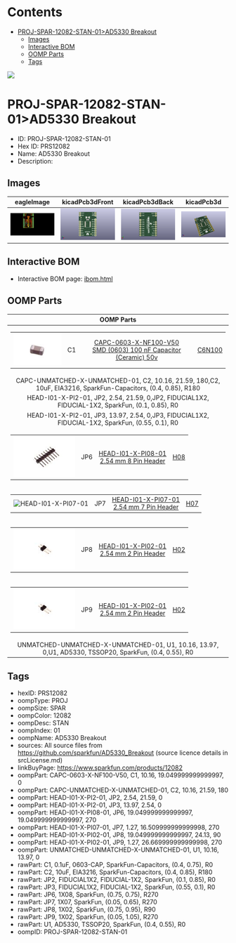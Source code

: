 



Contents
========

* [PROJ-SPAR-12082-STAN-01>AD5330 Breakout](#proj-spar-12082-stan-01ad5330-breakout)
	* [Images](#images)
	* [Interactive BOM](#interactive-bom)
	* [OOMP Parts](#oomp-parts)
	* [Tags](#tags)
  
![][im]
# PROJ-SPAR-12082-STAN-01>AD5330 Breakout

- ID: PROJ-SPAR-12082-STAN-01
- Hex ID: PRS12082
- Name: AD5330 Breakout
- Description: 

## Images
  
  

|eagleImage|kicadPcb3dFront|kicadPcb3dBack|kicadPcb3d|
| :---: | :---: | :---: | :---: |
|[![eagleImage](eagleImage_140.png)](eagleImage_600.png)|[![kicadPcb3dFront](kicadPcb3dFront_140.png)](kicadPcb3dFront_600.png)|[![kicadPcb3dBack](kicadPcb3dBack_140.png)](kicadPcb3dBack_600.png)|[![kicadPcb3d](kicadPcb3d_140.png)](kicadPcb3d_600.png)|

## Interactive BOM

- Interactive BOM page: [ibom.html](kicad/bom/ibom.html)

## OOMP Parts
  

|OOMP Parts|
| :---: |
|<table><tr><td>![CAPC-0603-X-NF100-V50](https://raw.githubusercontent.com/oomlout/oomlout_OOMP_parts/main/CAPC-0603-X-NF100-V50/image_140.jpg)</td><td> C1</td><td>[CAPC-0603-X-NF100-V50<br>SMD (0603) 100 nF Capacitor (Ceramic) 50v](https://github.com/oomlout/oomlout_OOMP_parts/tree/main/CAPC-0603-X-NF100-V50/)</td><td>[C6N100](https://github.com/oomlout/oomlout_OOMP_parts/tree/main/CAPC-0603-X-NF100-V50/)</td></tr></table>|
|CAPC-UNMATCHED-X-UNMATCHED-01, C2, 10.16, 21.59, 180,C2, 10uF, EIA3216, SparkFun-Capacitors, (0.4, 0.85), R180|
|HEAD-I01-X-PI2-01, JP2, 2.54, 21.59, 0,JP2, FIDUCIAL1X2, FIDUCIAL-1X2, SparkFun, (0.1, 0.85), R0|
|HEAD-I01-X-PI2-01, JP3, 13.97, 2.54, 0,JP3, FIDUCIAL1X2, FIDUCIAL-1X2, SparkFun, (0.55, 0.1), R0|
|<table><tr><td>![HEAD-I01-X-PI08-01](https://raw.githubusercontent.com/oomlout/oomlout_OOMP_parts/main/HEAD-I01-X-PI08-01/image_140.jpg)</td><td> JP6</td><td>[HEAD-I01-X-PI08-01<br>2.54 mm 8 Pin Header](https://github.com/oomlout/oomlout_OOMP_parts/tree/main/HEAD-I01-X-PI08-01/)</td><td>[H08](https://github.com/oomlout/oomlout_OOMP_parts/tree/main/HEAD-I01-X-PI08-01/)</td></tr></table>|
|<table><tr><td>![HEAD-I01-X-PI07-01](https://raw.githubusercontent.com/oomlout/oomlout_OOMP_parts/main/HEAD-I01-X-PI07-01/image_140.jpg)</td><td> JP7</td><td>[HEAD-I01-X-PI07-01<br>2.54 mm 7 Pin Header](https://github.com/oomlout/oomlout_OOMP_parts/tree/main/HEAD-I01-X-PI07-01/)</td><td>[H07](https://github.com/oomlout/oomlout_OOMP_parts/tree/main/HEAD-I01-X-PI07-01/)</td></tr></table>|
|<table><tr><td>![HEAD-I01-X-PI02-01](https://raw.githubusercontent.com/oomlout/oomlout_OOMP_parts/main/HEAD-I01-X-PI02-01/image_140.jpg)</td><td> JP8</td><td>[HEAD-I01-X-PI02-01<br>2.54 mm 2 Pin Header](https://github.com/oomlout/oomlout_OOMP_parts/tree/main/HEAD-I01-X-PI02-01/)</td><td>[H02](https://github.com/oomlout/oomlout_OOMP_parts/tree/main/HEAD-I01-X-PI02-01/)</td></tr></table>|
|<table><tr><td>![HEAD-I01-X-PI02-01](https://raw.githubusercontent.com/oomlout/oomlout_OOMP_parts/main/HEAD-I01-X-PI02-01/image_140.jpg)</td><td> JP9</td><td>[HEAD-I01-X-PI02-01<br>2.54 mm 2 Pin Header](https://github.com/oomlout/oomlout_OOMP_parts/tree/main/HEAD-I01-X-PI02-01/)</td><td>[H02](https://github.com/oomlout/oomlout_OOMP_parts/tree/main/HEAD-I01-X-PI02-01/)</td></tr></table>|
|UNMATCHED-UNMATCHED-X-UNMATCHED-01, U1, 10.16, 13.97, 0,U1, AD5330, TSSOP20, SparkFun, (0.4, 0.55), R0|

## Tags

- hexID: PRS12082
- oompType: PROJ
- oompSize: SPAR
- oompColor: 12082
- oompDesc: STAN
- oompIndex: 01
- oompName: AD5330 Breakout
- sources: All source files from https://github.com/sparkfun/AD5330_Breakout (source licence details in srcLicense.md)
- linkBuyPage: https://www.sparkfun.com/products/12082
- oompPart: CAPC-0603-X-NF100-V50, C1, 10.16, 19.049999999999997, 0
- oompPart: CAPC-UNMATCHED-X-UNMATCHED-01, C2, 10.16, 21.59, 180
- oompPart: HEAD-I01-X-PI2-01, JP2, 2.54, 21.59, 0
- oompPart: HEAD-I01-X-PI2-01, JP3, 13.97, 2.54, 0
- oompPart: HEAD-I01-X-PI08-01, JP6, 19.049999999999997, 19.049999999999997, 270
- oompPart: HEAD-I01-X-PI07-01, JP7, 1.27, 16.509999999999998, 270
- oompPart: HEAD-I01-X-PI02-01, JP8, 19.049999999999997, 24.13, 90
- oompPart: HEAD-I01-X-PI02-01, JP9, 1.27, 26.669999999999998, 270
- oompPart: UNMATCHED-UNMATCHED-X-UNMATCHED-01, U1, 10.16, 13.97, 0
- rawPart: C1, 0.1uF, 0603-CAP, SparkFun-Capacitors, (0.4, 0.75), R0
- rawPart: C2, 10uF, EIA3216, SparkFun-Capacitors, (0.4, 0.85), R180
- rawPart: JP2, FIDUCIAL1X2, FIDUCIAL-1X2, SparkFun, (0.1, 0.85), R0
- rawPart: JP3, FIDUCIAL1X2, FIDUCIAL-1X2, SparkFun, (0.55, 0.1), R0
- rawPart: JP6, 1X08, SparkFun, (0.75, 0.75), R270
- rawPart: JP7, 1X07, SparkFun, (0.05, 0.65), R270
- rawPart: JP8, 1X02, SparkFun, (0.75, 0.95), R90
- rawPart: JP9, 1X02, SparkFun, (0.05, 1.05), R270
- rawPart: U1, AD5330, TSSOP20, SparkFun, (0.4, 0.55), R0
- oompID: PROJ-SPAR-12082-STAN-01



[im]: kicadPcb3d_450.png
